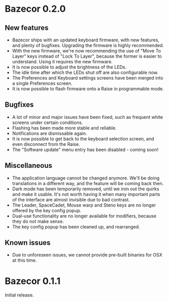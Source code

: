 Bazecor 0.2.0
=============

## New features

- Bazecor ships with an updated keyboard firmware, with new features, and plenty
  of bugfixes. Upgrading the firmware is highly recommended.
- With the new firmware, we're now recommending the use of "Move To Layer" keys
  instead of "Lock To Layer", because the former is easier to understand. Using
  it requires the new firmware.
- It is now possible to adjust the brightness of the LEDs.
- The idle time after which the LEDs shut off are also configurable now.
- The Preferences and Keyboard settings screens have been merged into a single
  Preferences screen.
- It is now possible to flash firmware onto a Raise in programmable mode.

## Bugfixes

- A lot of minor and major issues have been fixed, such as frequent white
  screens under certain conditions.
- Flashing has been made more stable and reliable.
- Notifications are dismissable again.
- It is now possible to get back to the keyboard selection screen, and even
  disconnect from the Raise.
- The "Software update" menu entry has been disabled - coming soon!

## Miscellaneous

- The application language cannot be changed anymore. We'll be doing
  translations in a different way, and the feature will be coming back then.
- Dark mode has been temporarily removed, until we iron out the quirks and make
  it usable. It's not worth having it when many important parts of the interface
  are almost invisible due to bad contrast.
- The Leader, SpaceCadet, Mouse warp and Steno keys are no longer offered by the
  key config popup.
- Dual-use functionality are no longer available for modifiers, because they do
  not make sense.
- The key config popup has been cleaned up, and rearranged.

## Known issues

- Due to unforeseen issues, we cannot provide pre-built binaries for OSX at this
  time.

Bazecor 0.1.1
=============

Initial release.
